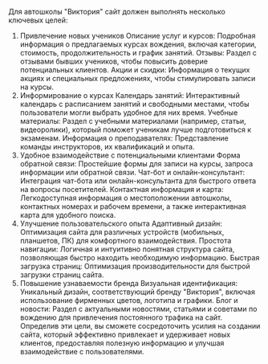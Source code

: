 
Для автошколы "Виктория" сайт должен выполнять несколько ключевых целей:

1. Привлечение новых учеников
Описание услуг и курсов: Подробная информация о предлагаемых курсах вождения, включая категории, стоимость, продолжительность и график занятий.
Отзывы: Раздел с отзывами бывших учеников, чтобы повысить доверие потенциальных клиентов.
Акции и скидки: Информация о текущих акциях и специальных предложениях, чтобы стимулировать записи на курсы.
2. Информирование о курсах
Календарь занятий: Интерактивный календарь с расписанием занятий и свободными местами, чтобы пользователи могли выбрать удобное для них время.
Учебные материалы: Раздел с учебными материалами (например, статьи, видеоролики), который поможет ученикам лучше подготовиться к экзаменам.
Информация о преподавателях: Представление команды инструкторов, их квалификаций и опыта.
3. Удобное взаимодействие с потенциальными клиентами
Форма обратной связи: Простейшие формы для записи на курсы, запроса информации или обратной связи.
Чат-бот и онлайн-консультант: Интеграция чат-бота или онлайн-консультанта для быстрого ответа на вопросы посетителей.
Контактная информация и карта: Легкодоступная информация о местоположении автошколы, контактных номерах и рабочем времени, а также интерактивная карта для удобного поиска.
4. Улучшение пользовательского опыта
Адаптивный дизайн: Оптимизация сайта для различных устройств (мобильных, планшетов, ПК) для комфортного взаимодействия.
Простота навигации: Логичная и интуитивно понятная структура сайта, позволяющая быстро находить необходимую информацию.
Быстрая загрузка страниц: Оптимизация производительности для быстрой загрузки страниц сайта.
5. Повышение узнаваемости бренда
Визуальная идентификация: Уникальный дизайн, соответствующий бренду "Виктория", включая использование фирменных цветов, логотипа и графики.
Блог и новости: Раздел с актуальными новостями, статьями и советами по вождению для привлечения постоянного трафика на сайт.
Определив эти цели, вы сможете сосредоточить усилия на создании сайта, который эффективно привлекает и удерживает новых клиентов, предоставляя полезную информацию и улучшая взаимодействие с пользователями.


